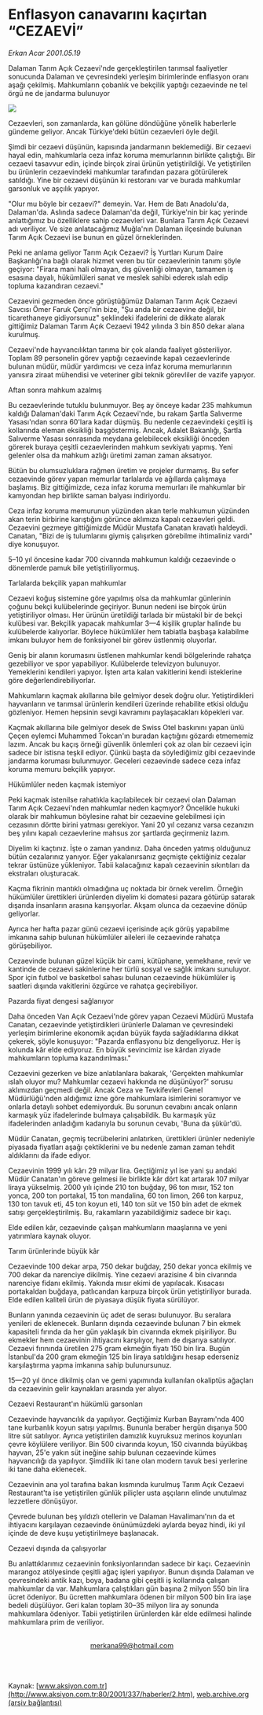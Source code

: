 # Enflasyon canavarını kaçırtan “CEZAEVİ”

*Erkan Acar 2001.05.19*

<div>
 <p class="spot">
  Dalaman Tarım Açık  Cezaevi'nde gerçekleştirilen tarımsal faaliyetler  sonucunda Dalaman ve  çevresindeki yerleşim  birimlerinde enflasyon  oranı aşağı çekilmiş.  Mahkumların  çobanlık ve bekçilik  yaptığı  cezaevinde ne  tel örgü ne de jandarma bulunuyor
 </p>
 <p class="metin">
 </p>
 <img border="0" src="/web/20020117011304im_/http://www.aksiyon.com.tr/2001/337/resimler/Canavar.jpg"/>
 <p class="metin">
  Cezaevleri, son zamanlarda, kan gölüne döndüğüne yönelik haberlerle gündeme geliyor. Ancak Türkiye'deki bütün cezaevleri öyle değil.
 </p>
 <p class="metin">
  Şimdi bir cezaevi düşünün, kapısında jandarmanın beklemediği. Bir cezaevi hayal edin, mahkumlarla  ceza infaz koruma memurlarının birlikte çalıştığı. Bir cezaevi tasavvur edin, içinde birçok zirai ürünün yetiştirildiği. Ve yetiştirilen bu ürünlerin cezaevindeki mahkumlar tarafından pazara götürülerek satıldığı. Yine bir cezaevi düşünün ki restoranı var ve burada mahkumlar garsonluk ve aşçılık yapıyor.
 </p>
 <p class="metin">
  "Olur mu böyle bir cezaevi?" demeyin. Var. Hem de Batı Anadolu'da, Dalaman'da. Aslında sadece Dalaman'da değil, Türkiye'nin bir kaç yerinde anlattığımız bu özelliklere sahip cezaevleri var. Bunlara Tarım Açık Cezaevi adı veriliyor. Ve size anlatacağımız Muğla'nın Dalaman  ilçesinde bulunan Tarım Açık Cezaevi ise bunun en güzel örneklerinden.
 </p>
 <p class="metin">
  Peki ne anlama geliyor Tarım Açık Cezaevi? İş Yurtları Kurum Daire Başkanlığı'na bağlı olarak hizmet veren bu tür cezaevlerinin tanımı şöyle geçiyor: "Firara mani hali olmayan, dış güvenliği olmayan, tamamen iş esasına dayalı, hükümlüleri sanat ve meslek sahibi ederek ıslah edip topluma kazandıran cezaevi."
 </p>
 <p class="metin">
  Cezaevini gezmeden önce görüştüğümüz Dalaman Tarım Açık Cezaevi Savcısı Ömer Faruk Çerçi'nin bize, "Şu anda bir cezaevine değil, bir ticarethaneye gidiyorsunuz" şeklindeki ifadelerini de dikkate alarak gittiğimiz Dalaman Tarım Açık Cezaevi 1942 yılında 3 bin 850 dekar alana kurulmuş.
 </p>
 <p class="metin">
  Cezaevi'nde hayvancılıktan tarıma bir çok alanda faaliyet gösteriliyor. Toplam 89 personelin görev yaptığı cezaevinde kapalı cezaevlerinde bulunan müdür, müdür yardımcısı ve ceza infaz koruma memurlarının yanısıra ziraat mühendisi ve veteriner gibi teknik görevliler de vazife yapıyor.
 </p>
 <p class="metin">
  Aftan sonra mahkum azalmış
 </p>
 <p class="metin">
  Bu cezaevlerinde tutuklu bulunmuyor. Beş ay önceye kadar 235 mahkumun kaldığı Dalaman'daki Tarım Açık Cezaevi'nde, bu rakam Şartla Salıverme Yasası'ndan sonra 60'lara kadar düşmüş. Bu nedenle cezaevindeki çeşitli iş kollarında eleman eksikliği başgöstermiş. Ancak, Adalet Bakanlığı, Şartla Salıverme Yasası sonrasında meydana gelebilecek  eksikliği önceden görerek buraya çeşitli cezaevlerinden mahkum sevkiyatı yapmış. Yeni gelenler olsa da mahkum azlığı üretimi zaman zaman aksatıyor.
 </p>
 <p class="metin">
  Bütün bu olumsuzluklara rağmen üretim ve projeler durmamış. Bu sefer cezaevinde görev yapan memurlar tarlalarda ve ağıllarda çalışmaya başlamış. Biz gittiğimizde, ceza infaz koruma memurları ile mahkumlar bir kamyondan hep birlikte saman balyası indiriyordu.
 </p>
 <p class="metin">
  Ceza infaz koruma memurunun yüzünden akan terle mahkumun yüzünden akan terin birbirine karıştığını görünce aklımıza kapalı cezaevleri geldi.  Cezaevini gezmeye gittiğimizde  Müdür Mustafa Canatan kravatlı haldeydi. Canatan, "Bizi de iş tulumlarını giymiş çalışırken görebilme ihtimaliniz vardı" diye konuşuyor.
 </p>
 <p class="metin">
  5–10 yıl öncesine kadar 700 civarında mahkumun kaldığı cezaevinde o dönemlerde pamuk bile yetiştiriliyormuş.
 </p>
 <p class="metin">
  Tarlalarda bekçilik yapan mahkumlar
 </p>
 <p class="metin">
  Cezaevi koğuş sistemine göre yapılmış olsa da mahkumlar günlerinin çoğunu bekçi kulübelerinde geçiriyor. Bunun nedeni ise birçok ürün yetiştiriliyor olması. Her ürünün üretildiği tarlada bir müstakil bir de bekçi kulübesi var. Bekçilik yapacak mahkumlar 3—4 kişilik gruplar halinde bu kulübelerde kalıyorlar. Böylece hükümlüler hem tabiatla başbaşa kalabilme imkanı buluyor hem de fonksiyonel bir görev üstlenmiş oluyorlar.
 </p>
 <p class="metin">
  Geniş bir alanın korumasını üstlenen mahkumlar kendi bölgelerinde rahatça gezebiliyor ve spor yapabiliyor. Kulübelerde televizyon bulunuyor. Yemeklerini kendileri yapıyor. İşten arta kalan vakitlerini kendi isteklerine göre değerlendirebiliyorlar.
 </p>
 <p class="metin">
  Mahkumların kaçmak akıllarına bile gelmiyor desek doğru olur. Yetiştirdikleri hayvanların ve tarımsal ürünlerin kendileri üzerinde rehabilite etkisi olduğu gözleniyor. Hemen hepsinin sevgi kavramını paylaşacakları köpekleri var.
 </p>
 <p class="metin">
  Kaçmak akıllarına bile gelmiyor desek de Swiss Otel baskınını yapan ünlü Çeçen eylemci Muhammed Tokcan'ın buradan kaçtığını gözardı etmememiz lazım. Ancak bu kaçış örneği güvenlik önlemleri çok az olan bir cezaevi için sadece bir istisna teşkil ediyor. Çünkü başta da söylediğimiz gibi cezaevinde jandarma koruması bulunmuyor.  Geceleri cezaevinde sadece ceza infaz koruma memuru bekçilik yapıyor.
 </p>
 <p class="metin">
  Hükümlüler neden kaçmak istemiyor
 </p>
 <p class="metin">
  Peki kaçmak istenilse rahatlıkla kaçılabilecek bir cezaevi olan Dalaman Tarım Açık Cezaevi'nden mahkumlar neden kaçmıyor?  Öncelikle hukuki olarak bir mahkumun böylesine rahat bir cezaevine gelebilmesi için cezasının dörtte birini yatması gerekiyor. Yani 20 yıl cezanız varsa cezanızın beş yılını kapalı cezaevlerine mahsus zor şartlarda geçirmeniz lazım.
 </p>
 <p class="metin">
  Diyelim ki kaçtınız. İşte o zaman yandınız. Daha önceden yatmış olduğunuz bütün cezalarınız yanıyor. Eğer yakalanırsanız geçmişte çektiğiniz cezalar tekrar üstünüze yükleniyor. Tabii kalacağınız kapalı cezaevinin sıkıntıları da ekstraları oluşturacak.
 </p>
 <p class="metin">
  Kaçma fikrinin mantıklı olmadığına uç noktada bir örnek verelim. Örneğin hükümlüler ürettikleri ürünlerden  diyelim ki domatesi pazara götürüp satarak dışarıda insanların arasına karışıyorlar. Akşam olunca da cezaevine dönüp geliyorlar.
 </p>
 <p class="metin">
  Ayrıca her hafta pazar günü cezaevi içerisinde açık görüş yapabilme imkanına sahip bulunan hükümlüler aileleri ile cezaevinde rahatça görüşebiliyor.
 </p>
 <p class="metin">
  Cezaevinde bulunan güzel küçük bir cami, kütüphane, yemekhane, revir ve kantinde de cezaevi sakinlerine her türlü sosyal ve sağlık imkanı sunuluyor. Spor için futbol ve basketbol sahası bulunan cezaevinde hükümlüler iş saatleri dışında vakitlerini özgürce ve rahatça geçirebiliyor.
 </p>
 <p class="metin">
  Pazarda fiyat dengesi sağlanıyor
 </p>
 <p class="metin">
  Daha önceden Van Açık Cezaevi'nde görev yapan Cezaevi Müdürü Mustafa Canatan, cezaevinde yetiştirdikleri ürünlerle Dalaman ve çevresindeki yerleşim birimlerine ekonomik açıdan büyük fayda sağladıklarına dikkat çekerek, şöyle konuşuyor: "Pazarda enflasyonu biz dengeliyoruz. Her iş kolunda kâr elde ediyoruz. En büyük sevincimiz ise kârdan ziyade mahkumların topluma kazandırılması."
 </p>
 <p class="metin">
  Cezaevini gezerken ve bize anlatılanlara bakarak, 'Gerçekten mahkumlar ıslah oluyor mu? Mahkumlar cezaevi hakkında ne düşünüyor?' sorusu aklımızdan geçmedi değil. Ancak Ceza ve Tevkifevleri Genel Müdürlüğü'nden aldığımız izne göre mahkumlara isimlerini soramıyor ve onlarla detaylı sohbet edemiyorduk. Bu sorunun cevabını ancak onların karmaşık yüz ifadelerinde bulmaya çalışabildik. Bu karmaşık yüz ifadelerinden anladığım kadarıyla bu sorunun cevabı, 'Buna da şükür'dü.
 </p>
 <p class="metin">
  Müdür Canatan, geçmiş tecrübelerini anlatırken, ürettikleri ürünler nedeniyle piyasada fiyatları aşağı çektiklerini ve bu nedenle zaman zaman tehdit aldıklarını da ifade ediyor.
 </p>
 <p class="metin">
  Cezaevinin 1999 yılı kârı 29 milyar lira. Geçtiğimiz yıl ise yani şu andaki Müdür Canatan'ın göreve gelmesi ile birlikte kâr dört kat artarak 107 milyar liraya yükselmiş. 2000 yılı içinde 210 ton buğday, 96 ton mısır, 152 ton yonca, 200 ton portakal, 15 ton mandalina, 60 ton limon, 266 ton karpuz, 130 ton tavuk eti, 45 ton koyun eti, 140 ton süt ve 150 bin adet de ekmek satışı gerçekleştirilmiş. Bu, rakamların yazabildiğimiz sadece bir kaçı.
 </p>
 <p class="metin">
  Elde edilen kâr, cezaevinde çalışan mahkumların maaşlarına ve yeni yatırımlara kaynak oluyor.
 </p>
 <p class="metin">
  Tarım ürünlerinde büyük kâr
 </p>
 <p class="metin">
  Cezaevinde 100 dekar arpa, 750 dekar buğday, 250 dekar yonca ekilmiş ve 700 dekar da narenciye dikilmiş. Yine cezaevi arazisine 4 bin civarında narenciye fidanı ekilmiş. Yakında mısır ekimi de yapılacak. Kısacası portakaldan buğdaya, patlıcandan karpuza birçok ürün yetiştiriliyor burada. Elde edilen kaliteli  ürün de piyasaya düşük fiyata sürülüyor.
 </p>
 <p class="metin">
  Bunların yanında cezaevinin üç adet de serası bulunuyor. Bu seralara yenileri de eklenecek. Bunların dışında cezaevinde bulunan 7 bin ekmek kapasiteli fırında da her gün yaklaşık bin civarında ekmek pişiriliyor. Bu ekmekler hem cezaevinin ihtiyacını karşılıyor, hem de dışarıya satılıyor. Cezaevi fırınında üretilen 275 gram ekmeğin fiyatı 150 bin lira. Bugün İstanbul'da 200 gram ekmeğin 125 bin liraya satıldığını hesap ederseniz karşılaştırma yapma imkanına sahip bulunursunuz.
 </p>
 <p class="metin">
  15—20 yıl önce dikilmiş olan ve gemi yapımında kullanılan okaliptüs ağaçları da cezaevinin gelir kaynakları arasında yer alıyor.
 </p>
 <p class="metin">
  Cezaevi Restaurant'ın hükümlü garsonları
 </p>
 <p class="metin">
  Cezaevinde hayvancılık da yapılıyor. Geçtiğimiz Kurban Bayramı'nda 400 tane kurbanlık koyun satışı yapılmış. Bununla beraber hergün dışarıya 500 litre süt satılıyor. Ayrıca yetiştirilen damızlık kuyruksuz merinos koyunları çevre köylülere veriliyor. Bin 500 civarında koyun, 150 civarında büyükbaş hayvan, 25'e yakın süt ineğine sahip bulunan cezaevinde kümes hayvancılığı da yapılıyor. Şimdilik iki tane olan modern tavuk besi yerlerine iki tane daha eklenecek.
 </p>
 <p class="metin">
  Cezaevinin ana yol tarafına bakan kısmında kurulmuş Tarım Açık Cezaevi Restaurant'ta ise yetiştirilen günlük piliçler usta aşçıların elinde unutulmaz lezzetlere dönüşüyor.
 </p>
 <p class="metin">
  Çevrede bulunan beş yıldızlı otellerin ve Dalaman Havalimanı'nın da et ihtiyacını karşılayan cezaevinde önünümüzdeki aylarda beyaz hindi, iki yıl içinde de deve kuşu yetiştirilmeye başlanacak.
 </p>
 <p class="metin">
  Cezaevi dışında da çalışıyorlar
 </p>
 <p class="metin">
  Bu anlattıklarımız cezaevinin fonksiyonlarından sadece bir kaçı. Cezaevinin marangoz atölyesinde çeşitli ağaç işleri yapılıyor. Bunun dışında Dalaman ve çevresindeki antik kazı, boya, badana gibi çeşitli iş kollarında çalışan mahkumlar da var. Mahkumlara çalıştıkları gün başına 2 milyon 550 bin lira ücret ödeniyor. Bu ücretten mahkumlara ödenen bir milyon 500 bin lira iaşe bedeli düşülüyor. Geri kalan toplam 30–35 milyon lira ay sonunda mahkumlara ödeniyor. Tabii yetiştirilen ürünlerden kâr elde edilmesi halinde mahkumlara prim de veriliyor.
 </p>
 <br/>
 <center>
  <a class="anaorta" href="http://web.archive.org/web/20020117011304/mailto:merkana99@hotmail.com">
   merkana99@hotmail.com
  </a>
 </center>
 <br/>
 <br/>
 <br/>
</div>

Kaynak: [www.aksiyon.com.tr](http://www.aksiyon.com.tr:80/2001/337/haberler/2.htm), [web.archive.org (arşiv bağlantısı)](http://web.archive.org/web/20020117011304/http://www.aksiyon.com.tr:80/2001/337/haberler/2.htm)
